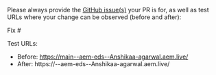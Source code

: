 Please always provide the [GitHub issue(s)](../issues) your PR is for, as well as test URLs where your change can be observed (before and after):

Fix #<gh-issue-id>

Test URLs:
- Before: https://main--aem-eds--Anshikaa-agarwal.aem.live/
- After: https://<branch>--aem-eds--Anshikaa-agarwal.aem.live/
